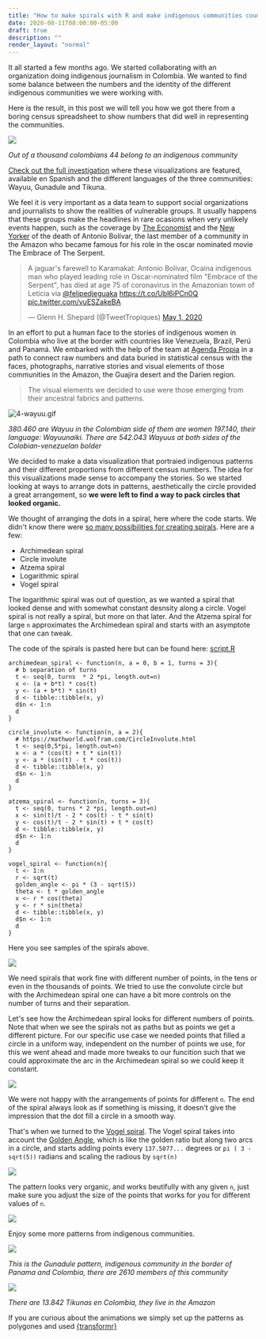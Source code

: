 ```yaml
---
title: "How to make spirals with R and make indigenous communities count"
date: 2020-08-11T08:00:00-05:00
draft: true
description: ""
render_layout: "normal"
---
```


It all started a few months ago. We started collaborating with an organization doing indigenous journalism in Colombia. We wanted to find some balance between the numbers and the identity of the different indigenous communities we were working with.

Here is the result, in this post we will tell you how we got there from a boring census spreadsheet to show numbers that did well in representing the communities.

![](1-poblacion.gif)

_Out of a thousand colombians 44 belong to an indigenous community_


[Check out the full investigation](https://www.agendapropia.co/mujer-palabra-resistencia/) where these visualizations are featured, available en Spanish and the different languages of the three communities: Wayuu, Gunadule and Tikuna.

We feel it is very important as a data team to support social organizations and journalists to show the realities of vulnerable groups. It usually happens that these groups make the headlines in rare ocasions when very unlikely events happen, such as the coverage by [The Economist](https://www.economist.com/obituary/2020/05/28/antonio-bolivar-died-on-april-30th) and the [New Yorker](https://www.newyorker.com/news/daily-comment/the-death-of-antonio-bolivar-an-indigenous-elder-in-the-amazon-rainforest) of the death of Antonio Bolívar, the last member of a community in the Amazon who became famous for his role in the oscar nominated movie The Embrace of The Serpent.


<blockquote class="twitter-tweet"><p lang="en" dir="ltr">A jaguar&#39;s farewell to Karamakat: Antonio Bolivar, Ocaina indigenous man who played leading role in Oscar-nominated film &quot;Embrace of the Serpent&quot;, has died at age 75 of coronavirus in the Amazonian town of Leticia via <a href="https://twitter.com/felipedjeguaka?ref_src=twsrc%5Etfw">@felipedjeguaka</a> <a href="https://t.co/Ubl6iPCn0Q">https://t.co/Ubl6iPCn0Q</a> <a href="https://t.co/vuESZakeBA">pic.twitter.com/vuESZakeBA</a></p>&mdash; Glenn H. Shepard (@TweetTropiques) <a href="https://twitter.com/TweetTropiques/status/1256261482817507333?ref_src=twsrc%5Etfw">May 1, 2020</a></blockquote> <script async src="https://platform.twitter.com/widgets.js" charset="utf-8"></script> 


In an effort to put a human face to the stories of indigenous women in Colombia who live at the border with countries like Venezuela, Brazil, Perú and Panamá. We embarked with the help of the team at [Agenda Propia](http://agendapropia.co) in a path to connect raw numbers and data buried in statistical census with the faces, photographs, narrative stories and visual elements of those communities in the Amazon, the Guajira desert and the Darien region. 

> The visual elements we decided to use were those emerging from their ancestral fabrics and patterns.

![4-wayuu.gif](4-wayuu.gif)

_380.460 are Wayuu in the Colombian side of them are women 197.140, their language: Wayuunaiki. There are 542.043 Wayuus at both sides of the Colobian-venezuelan bolder_


We decided to make a data visualization that portraied indigenous patterns and their different proportions from different census numbers. The idea for this visualizations made sense to accompany the stories. So we started looking at ways to arrange dots in patterns, aesthetically the circle provided a great arrangement, so **we were left to find a way to pack circles that looked organic.**

We thought of arranging the dots in a spiral, here where the code starts. We didn't know there were [so many possibilities for creating spirals](https://en.wikipedia.org/wiki/List_of_spirals). Here are a few:

- Archimedean spiral
- Circle involute
- Atzema spiral
- Logarithmic spiral
- Vogel spiral

The logarithmic spiral was out of question, as we wanted a spiral that looked dense and with somewhat constant desnsity along a circle. Vogel spiral is not really a spiral, but more on that later. And the Atzema spiral for large `n` approximates the Archimedean spiral and starts with an asymptote that one can tweak.  


The code of the spirals is pasted here but can be found here: [script.R](script.R)
```
archimedean_spiral <- function(n, a = 0, b = 1, turns = 3){
  # b separation of turns
  t <- seq(0, turns  * 2 *pi, length.out=n)
  x <- (a + b*t) * cos(t)
  y <- (a + b*t) * sin(t)
  d <- tibble::tibble(x, y)
  d$n <- 1:n
  d
}

circle_involute <- function(n, a = 2){
  # https://mathworld.wolfram.com/CircleInvolute.html
  t <- seq(0,5*pi, length.out=n)
  x <- a * (cos(t) + t * sin(t))
  y <- a * (sin(t) - t * cos(t))
  d <- tibble::tibble(x, y)
  d$n <- 1:n
  d
}

atzema_spiral <- function(n, turns = 3){
  t <- seq(0, turns * 2 *pi, length.out=n)
  x <- sin(t)/t - 2 * cos(t) - t * sin(t)
  y <- cos(t)/t - 2 * sin(t) + t * cos(t)
  d <- tibble::tibble(x, y)
  d$n <- 1:n
  d
}

vogel_spiral <- function(n){
  t <- 1:n
  r <- sqrt(t)
  golden_angle <- pi * (3 - sqrt(5))
  theta <- t * golden_angle
  x <- r * cos(theta)
  y <- r * sin(theta)
  d <- tibble::tibble(x, y)
  d$n <- 1:n
  d
}

```

Here you see samples of the spirals above.

![](spirals.png)

We need spirals that work fine with different number of points, in the tens or even in the thousands of points. We tried to use the convolute circle but with the Archimedean spiral one can have a bit more controls on the number of turns and their separation.

Let's see how the Archimedean spiral looks for different numbers of points. Note that when we see the spirals not as paths but as points we get a different picture. For our specific use case we needed points that filled a circle in a uniform way, independent on the number of points we use, for this we went ahead and made more tweaks to our funcition such that we could approximate the arc in the Archimedean spiral so we could keep it constant.

![](archimedean-points.png)

We were not happy with the arrangements of points for different `n`. The end of the spiral always look as if something is missing, it doesn't give the impression that the dot fill a circle in a smooth way.

That's when we turned to the [Vogel spiral](https://www.codeproject.com/Articles/1221341/The-Vogel-Spiral-Phenomenon). The Vogel spiral takes into account the [Golden Angle](https://en.wikipedia.org/wiki/Golden_angle), which is like the golden ratio but along two arcs in a circle, and starts adding points every `137.5077...` degrees or `pi ( 3 - sqrt(5))` radians and scaling the radious by `sqrt(n)`

![](Golden_Angle.png)

The pattern looks very organic, and works beutifully with any given `n`, just make sure you adjust the size of the points that works for you for different values of `n`.

![](vogel.png)

Enjoy some more patterns from indigenous communities.



![](6-gunadule.gif)

_This is the Gunadule pattern, indigenous community in the border of Panama and Colombia, there are 2610 members of this community_ 




![](8-tikuna.gif)

_There are 13.842 Tikunas en Colombia, they live in the Amazon_ 


If you are curious about the animations we simply set up the patterns as polygones and used [{transformr}](https://github.com/thomasp85/transformr)












